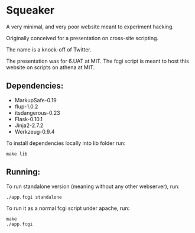 Squeaker
========
A very minimal, and very poor website meant to experiment hacking.

Originally conceived for a presentation on cross-site scripting.

The name is a knock-off of Twitter.

The presentation was for 6.UAT at MIT. The fcgi script is meant to host this
website on scripts on athena at MIT.


Dependencies:
-------------
- MarkupSafe-0.19
- flup-1.0.2
- itsdangerous-0.23
- Flask-0.10.1
- Jinja2-2.7.2
- Werkzeug-0.9.4

To install dependencies locally into lib folder run:

    make lib

Running:
-------
To run standalone version (meaning without any other webserver), run:

    ./app.fcgi standalone

To run it as a normal fcgi script under apache, run:

    make
    ./app.fcgi

